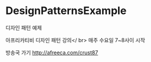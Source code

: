 # DesignPatternsExample
디자인 패턴 예제

아프리카티비 디자인 패턴 강의</ br>
매주 수요일 7~8사이 시작

방송국 가기
http://afreeca.com/crust87
